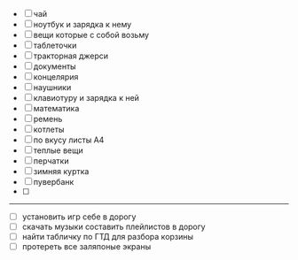 - [ ] чай
- [ ] ноутбук и зарядка к нему
- [ ] вещи которые с собой возьму
- [ ] таблеточки
- [ ] тракторная джерси
- [ ] документы
- [ ] концелярия
- [ ] наушники
- [ ] клавиотуру и зарядка к ней
- [ ] математика
- [ ] ремень
- [ ] котлеты
- [ ] по вкусу листы А4
- [ ] теплые вещи
- [ ] перчатки
- [ ] зимняя куртка
- [ ] пувербанк
- [ ] 
---
- [ ] установить игр себе в дорогу
- [ ] скачать музыки составить плейлистов в дорогу
- [ ] найти табличку по ГТД для разбора корзины
- [ ] протереть все заляпоные экраны

